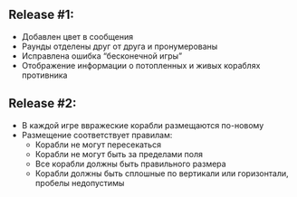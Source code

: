 ## Release #1:
- Добавлен цвет в сообщения
- Раунды отделены друг от друга и пронумерованы
- Исправлена ошибка “бесконечной игры”
- Отображение информации о потопленных и живых кораблях противника

## Release #2:
- В каждой игре ввражеские корабли размещаются по-новому
- Размещение соответствует правилам:
    - Корабли не могут пересекаться
    - Корабли не могут быть за пределами поля
    - Все корабли должны быть правильного размера
    - Корабли должны быть сплошные по вертикали или горизонтали, пробелы недопустимы